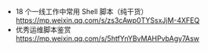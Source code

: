 - 18 个一线工作中常用 Shell 脚本（纯干货）  
  https://mp.weixin.qq.com/s/zs3cAwp0TYSsxJjM-4XFEQ
- 优秀运维脚本鉴赏  
  https://mp.weixin.qq.com/s/5htfYnYBvMAHPvbAgy7Asw

